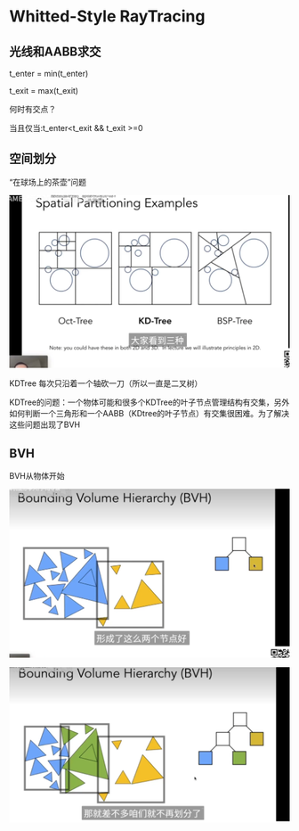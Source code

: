 # Whitted-Style RayTracing

## 光线和AABB求交

t_enter = min(t_enter)

t_exit = max(t_exit)

何时有交点？

当且仅当:t_enter<t_exit && t_exit >=0

## 空间划分

“在球场上的茶壶”问题

![image-20250525131628286](assets/image-20250525131628286.png)

KDTree 每次只沿着一个轴砍一刀（所以一直是二叉树）

KDTree的问题：一个物体可能和很多个KDTree的叶子节点管理结构有交集，另外如何判断一个三角形和一个AABB（KDtree的叶子节点）有交集很困难。为了解决这些问题出现了BVH

## BVH

BVH从物体开始

 ![image-20250525175340270](assets/image-20250525175340270.png)

![image-20250525175352268](assets/image-20250525175352268.png)
